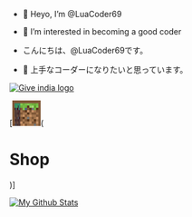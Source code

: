 - 👋 Heyo, I’m @LuaCoder69
- 👀 I’m interested in becoming a good coder 

- こんにちは、@LuaCoder69です。
- 👀 上手なコーダーになりたいと思っています。

<p>
<a href="https://indiafightscorona.giveindia.org">
<img src="https://d2wvdrxmr8p0wf.cloudfront.net/static/giveindia.svg" alt="Give india logo" width="200" />
</a>

[![Shop](https://github.com/LuaCoder69/LuaCoder69/blob/main/menu-buy.gif)(<h1>Shop</h1>)]

[![My Github Stats](https://github-readme-stats.vercel.app/api?username=LuaCoder69&theme=dracula&show_icons=true)](https://teamseas.org/)
